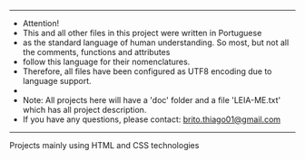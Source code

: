 ***
* Attention!
* This and all other files in this project were written in Portuguese
* as the standard language of human understanding. So most, but not all the comments, functions and attributes
* follow this language for their nomenclatures.
* Therefore, all files have been configured as UTF8 encoding due to language support.
*
* Note: All projects here will have a 'doc' folder and a file 'LEIA-ME.txt' which has all project description. 
* If you have any questions, please contact: brito.thiago01@gmail.com
***

Projects mainly using HTML and CSS technologies